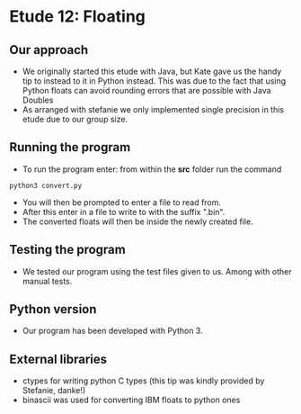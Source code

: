 # Etude 12: Floating

## Our approach

- We originally started this etude with Java, but Kate gave us the handy tip to instead to it in Python instead. This
  was due to the fact that using Python floats can avoid rounding errors that are possible with Java Doubles
- As arranged with stefanie we only implemented single precision in this etude due to our group size.

## Running the program
- To run the program enter: from within the **src** folder run the command 
```shell
python3 convert.py
``` 
- You will then be prompted to enter a file to read from. 
- After this enter in a file to write to with the suffix ".bin". 
- The converted floats will then be inside the newly created file. 


## Testing the program
- We tested our program using the test files given to us. Among with other manual tests.

## Python version
- Our program has been developed with Python 3.

## External libraries
- ctypes for writing python C types (this tip was kindly provided by Stefanie, danke!)
- binascii was used for converting IBM floats to python ones


